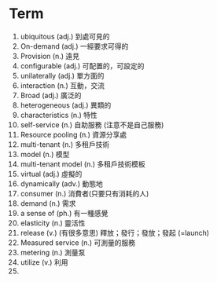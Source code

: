 # Term
1. ubiquitous (adj.) 到處可見的
2. On-demand (adj.) 一經要求可得的
3. Provision (n.) 遠見
4. configurable (adj.) 可配置的，可設定的
5. unilaterally (adj.) 單方面的
6. interaction (n.) 互動，交流
7. Broad (adj.) 廣泛的
8. heterogeneous (adj.) 異類的
9. characteristics (n.) 特性
10. self-service (n.) 自助服務 (注意不是自己服務)
11. Resource pooling (n.) 資源分享處
12. multi-tenant (n.) 多租戶技術
13. model (n.) 模型
14. multi-tenant model (n.) 多租戶技術模板
15. virtual  (adj.) 虛擬的
16. dynamically (adv.) 動態地
17. consumer (n.) 消費者(只要只有消耗的人)
18. demand (n.) 需求
19. a sense of (ph.) 有一種感覺
20. elasticity (n.) 靈活性
21. release (v.) (有很多意思) 釋放；發行；發放；發起 (=launch)
22. Measured service (n.) 可測量的服務
23. metering (n.) 測量泵
24. utilize (v.) 利用
25. 
